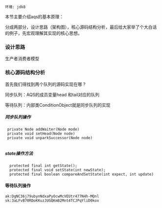 ```
环境: jdk8
```

本节主要介绍aqs的基本原理：

分成两部分，设计思路（架构图），核心源码结构分析，最后给大家举了个大白话的例子，先宏观理解其实现的核心思想。



### 设计思路

生产者消费者模型

### 核心源码结构分析

首先我们得找到两个队列的源码实现在哪？

同步队列：AQS的成员变量head  和tail对应的队列

等待队列：内部类ConditionObject就是同步队列的实现

##### 同步队列操作

```
 private Node addWaiter(Node mode)
 private void setHead(Node node) 
 private void unparkSuccessor(Node node)
   
```

##### state操作方法

```
  protected final int getState();
  protected final void setState(int newState);
  protected final boolean compareAndSetState(int expect, int update)
```

#### 等待队列操作

```
ak:DgNC36j79ubynNdxaPyOcwMcVEUtr477N4h-MQnl
sk:3aLFvB70RDoKKuzJUGQKmB2Mnt4TCJPqYliD0kox
```







